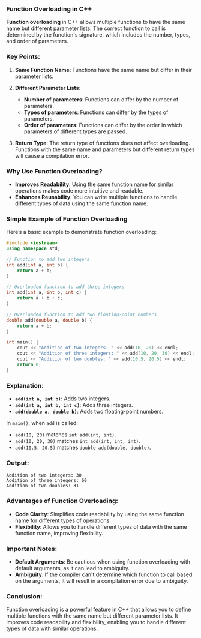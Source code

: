 ### **Function Overloading in C++**

**Function overloading** in C++ allows multiple functions to have the same name but different parameter lists. The correct function to call is determined by the function's signature, which includes the number, types, and order of parameters.

### **Key Points**:

1. **Same Function Name**: Functions have the same name but differ in their parameter lists.
2. **Different Parameter Lists**:
   - **Number of parameters**: Functions can differ by the number of parameters.
   - **Types of parameters**: Functions can differ by the types of parameters.
   - **Order of parameters**: Functions can differ by the order in which parameters of different types are passed.

3. **Return Type**: The return type of functions does not affect overloading. Functions with the same name and parameters but different return types will cause a compilation error.

### **Why Use Function Overloading?**

- **Improves Readability**: Using the same function name for similar operations makes code more intuitive and readable.
- **Enhances Reusability**: You can write multiple functions to handle different types of data using the same function name.

### **Simple Example of Function Overloading**

Here’s a basic example to demonstrate function overloading:

```cpp
#include <iostream>
using namespace std;

// Function to add two integers
int add(int a, int b) {
    return a + b;
}

// Overloaded function to add three integers
int add(int a, int b, int c) {
    return a + b + c;
}

// Overloaded function to add two floating-point numbers
double add(double a, double b) {
    return a + b;
}

int main() {
    cout << "Addition of two integers: " << add(10, 20) << endl;          // Calls int add(int, int)
    cout << "Addition of three integers: " << add(10, 20, 30) << endl;   // Calls int add(int, int, int)
    cout << "Addition of two doubles: " << add(10.5, 20.5) << endl;      // Calls double add(double, double)
    return 0;
}
```

### **Explanation**:

- **`add(int a, int b)`**: Adds two integers.
- **`add(int a, int b, int c)`**: Adds three integers.
- **`add(double a, double b)`**: Adds two floating-point numbers.

In `main()`, when `add` is called:
- `add(10, 20)` matches `int add(int, int)`.
- `add(10, 20, 30)` matches `int add(int, int, int)`.
- `add(10.5, 20.5)` matches `double add(double, double)`.

### **Output**:

```plaintext
Addition of two integers: 30
Addition of three integers: 60
Addition of two doubles: 31
```

### **Advantages of Function Overloading**:

- **Code Clarity**: Simplifies code readability by using the same function name for different types of operations.
- **Flexibility**: Allows you to handle different types of data with the same function name, improving flexibility.

### **Important Notes**:

- **Default Arguments**: Be cautious when using function overloading with default arguments, as it can lead to ambiguity.
- **Ambiguity**: If the compiler can't determine which function to call based on the arguments, it will result in a compilation error due to ambiguity.

### **Conclusion**:

Function overloading is a powerful feature in C++ that allows you to define multiple functions with the same name but different parameter lists. It improves code readability and flexibility, enabling you to handle different types of data with similar operations.
